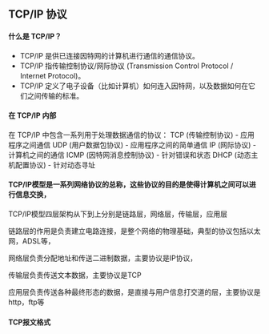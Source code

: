 ## TCP/IP 协议

#### 什么是 TCP/IP？
- TCP/IP 是供已连接因特网的计算机进行通信的通信协议。
- TCP/IP 指传输控制协议/网际协议 (Transmission Control Protocol / Internet Protocol)。
- TCP/IP 定义了电子设备（比如计算机）如何连入因特网，以及数据如何在它们之间传输的标准。

#### 在 TCP/IP 内部
在 TCP/IP 中包含一系列用于处理数据通信的协议：
TCP (传输控制协议) - 应用程序之间通信
UDP (用户数据包协议) - 应用程序之间的简单通信
IP (网际协议) - 计算机之间的通信
ICMP (因特网消息控制协议) - 针对错误和状态
DHCP (动态主机配置协议) - 针对动态寻址

#### TCP/IP模型是一系列网络协议的总称，这些协议的目的是使得计算机之间可以进行信息交换，
TCP/IP模型四层架构从下到上分别是链路层，网络层，传输层，应用层

链路层的作用是负责建立电路连接，是整个网络的物理基础，典型的协议包括以太网，ADSL等，

网络层负责分配地址和传送二进制数据，主要协议是IP协议，

传输层负责传送文本数据，主要协议是TCP

应用层负责传送各种最终形态的数据，是直接与用户信息打交道的层，主要协议是http，ftp等

#### TCP报文格式